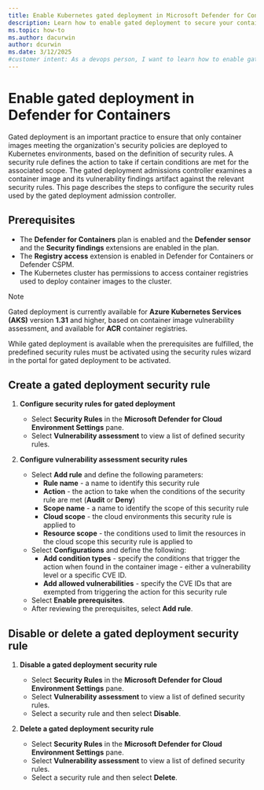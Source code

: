 ```yaml
---
title: Enable Kubernetes gated deployment in Microsoft Defender for Containers
description: Learn how to enable gated deployment to secure your containers software supply chain using Defender for Containers.
ms.topic: how-to
ms.author: dacurwin
author: dcurwin
ms.date: 3/12/2025
#customer intent: As a devops person, I want to learn how to enable gated deployment to secure your containers software supply chain using Defender for Containers.
---
```


# Enable gated deployment in Defender for Containers

Gated deployment is an important practice to ensure that only container images meeting the organization's security policies are deployed to Kubernetes environments, based on the definition of security rules. A security rule defines the action to take if certain conditions are met for the associated scope. The gated deployment admissions controller examines a container image and its vulnerability findings artifact against the relevant security rules. This page describes the steps to configure the security rules used by the gated deployment admission controller. 

## Prerequisites

- The **Defender for Containers** plan is enabled and the **Defender sensor** and the **Security findings** extensions are enabled in the plan.
- The **Registry access** extension is enabled in Defender for Containers or Defender CSPM.
- The Kubernetes cluster has permissions to access container registries used to deploy container images to the cluster.

> [!NOTE]
> Gated deployment is currently available for **Azure Kubernetes Services (AKS)** version **1.31** and higher, based on container image vulnerability assessment, and available for **ACR** container registries.

While gated deployment is available when the prerequisites are fulfilled, the predefined security rules must be activated using the security rules wizard in the portal for gated deployment to be activated.

## Create a gated deployment security rule

1. **Configure security rules for gated deployment**
    - Select **Security Rules** in the **Microsoft Defender for Cloud Environment Settings** pane.
    - Select **Vulnerability assessment** to view a list of defined security rules.

2. **Configure vulnerability assessment security rules**
    - Select **Add rule** and define the following parameters:
      - **Rule name** - a name to identify this security rule
      - **Action** - the action to take when the conditions of the security rule are met (**Audit** or **Deny**)
      - **Scope name** - a name to identify the scope of this security rule
      - **Cloud scope** - the cloud environments this security rule is applied to
      - **Resource scope** - the conditions used to limit the resources in the cloud scope this security rule is applied to
    - Select **Configurations** and define the following:
      - **Add condition types** - specify the conditions that trigger the action when found in the container image - either a vulnerability level or a specific CVE ID.
      - **Add allowed vulnerabilities** - specify the CVE IDs that are exempted from triggering the action for this security rule
    - Select **Enable prerequisites**.
    - After reviewing the prerequisites, select **Add rule**.

## Disable or delete a gated deployment security rule

1. **Disable a gated deployment security rule**
    - Select **Security Rules** in the **Microsoft Defender for Cloud Environment Settings** pane.
    - Select **Vulnerability assessment** to view a list of defined security rules.
    - Select a security rule and then select **Disable**.

1. **Delete a gated deployment security rule**
    - Select **Security Rules** in the **Microsoft Defender for Cloud Environment Settings** pane.
    - Select **Vulnerability assessment** to view a list of defined security rules.
    - Select a security rule and then select **Delete**.

